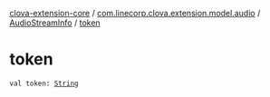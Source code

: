 [clova-extension-core](../../index.md) / [com.linecorp.clova.extension.model.audio](../index.md) / [AudioStreamInfo](index.md) / [token](./token.md)

# token

`val token: `[`String`](https://kotlinlang.org/api/latest/jvm/stdlib/kotlin/-string/index.html)